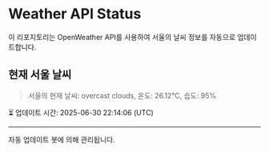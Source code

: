 
# Weather API Status

이 리포지토리는 OpenWeather API를 사용하여 서울의 날씨 정보를 자동으로 업데이트합니다.

## 현재 서울 날씨
> 서울의 현재 날씨: overcast clouds, 온도: 26.12°C, 습도: 95%

⏳ 업데이트 시간: 2025-06-30 22:14:06 (UTC)

---
자동 업데이트 봇에 의해 관리됩니다.
